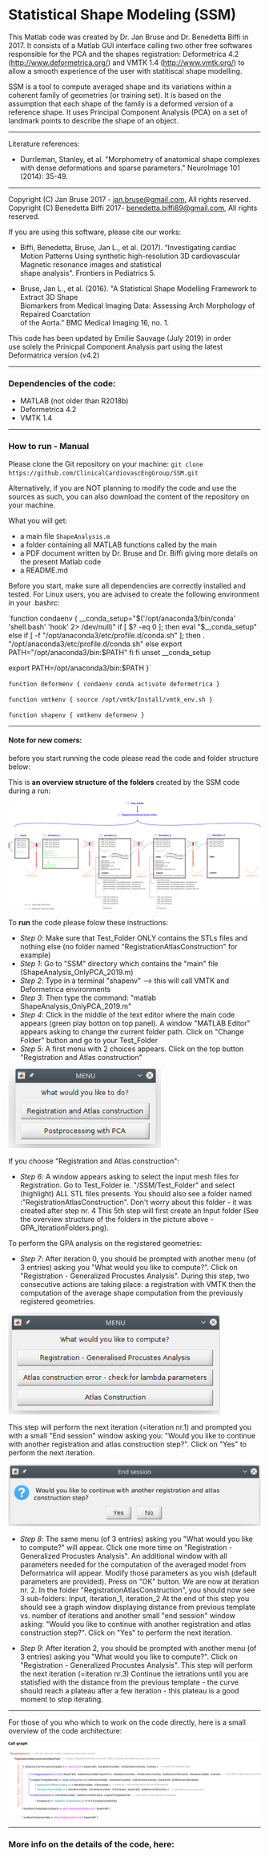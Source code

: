 # Statistical Shape Modeling (SSM)

This Matlab code was created by Dr. Jan Bruse and Dr. Benedetta Biffi in 2017. It consists of a Matlab GUI interface calling
two other free softwares responsible for the PCA and the shapes registration: Deformetrica 4.2 (http://www.deformetrica.org/) and VMTK 1.4 (http://www.vmtk.org/)
to allow a smooth experience of the user with statitiscal shape modelling. 

SSM is a tool to compute averaged shape and its variations within a coherent family of geometries (or training set). It is based on the assumption that each shape of the family is a deformed version of a reference shape. It uses Principal Component Analysis (PCA) on a set of landmark points to describe the shape of an object.

----------------------------------------------------------------------------------------
Literature references:

* Durrleman, Stanley, et al. "Morphometry of anatomical shape complexes with dense deformations and sparse parameters." NeuroImage 101 (2014): 35-49.

----------------------------------------------------------------------------------------

Copyright (C) Jan Bruse 2017 - jan.bruse@gmail.com, All rights reserved.                     
Copyright (C) Benedetta Biffi 2017- benedetta.biffi89@gmail.com, All rights reserved.        
                                                                                             
If you are using this software, please cite our works:                                      
                                                                                             
* Biffi, Benedetta, Bruse, Jan L., et al. (2017). “Investigating cardiac Motion Patterns Using 
synthetic high-resolution 3D cardiovascular Magnetic resonance images and statistical        
shape analysis". Frontiers in Pediatrics 5.                                                  
                                                                                             
* Bruse, Jan L., et al. (2016). "A Statistical Shape Modelling Framework to Extract 3D Shape   
Biomarkers from Medical Imaging Data: Assessing Arch Morphology of Repaired Coarctation      
of the Aorta." BMC Medical Imaging 16, no. 1.                                                
                                                                                             
This code has been updated by Emilie Sauvage (July 2019) in order                        
use solely the Prinicpal Component Analysis part using the latest Deformatrica version (v4.2)

----------------------------------------------------------------------------------------

### Dependencies of the code:

* MATLAB (not older than R2018b)
* Deformetrica 4.2
* VMTK 1.4


----------------------------------------------------------------------------------------
### How to run - Manual

Please clone the Git repository on your machine:
`git clone https://github.com/ClinicalCardiovascEngGroup/SSM.git`

Alternatively, if you are NOT planning to modify the code and use the sources as such, you can also download the content of the repository on your machine.

What you will get:
* a main file `ShapeAnalysis.m` 
* a folder containing all MATLAB functions called by the main
* a PDF document written by Dr. Bruse and Dr. Biffi giving more details on the present Matlab code
* a README.md 

Before you start, make sure all dependencies are correctly installed and tested.
For Linux users, you are advised to create the following environment in your .bashrc:

`function condaenv {
  __conda_setup="$('/opt/anaconda3/bin/conda' 'shell.bash' 'hook' 2> /dev/null)"
  if [ $? -eq 0 ]; then
      eval "$__conda_setup"
  else
      if [ -f "/opt/anaconda3/etc/profile.d/conda.sh" ]; then
          . "/opt/anaconda3/etc/profile.d/conda.sh"
      else
          export PATH="/opt/anaconda3/bin:$PATH"
      fi
  fi
  unset __conda_setup

  export PATH=/opt/anaconda3/bin:$PATH
}`

`function deformenv {
  condaenv
  conda activate deformetrica
}`

`function vmtkenv
{
  source /opt/vmtk/Install/vmtk_env.sh
}`


`function shapenv {
  vmtkenv
  deformenv
}`


**************
#### Note for new comers:
before you start running the code please read the code and folder structure below:

This is **an overview structure of the folders** created by the SSM code during a run:


![Folders architecture](https://github.com/ClinicalCardiovascEngGroup/SSM/blob/master/GPA_IterationFolders.png)

To **run** the code please folow these instructions:

* *Step 0*: Make sure that Test_Folder ONLY contains the STLs files and nothing else (no folder named "RegistrationAtlasConstruction" for example)
* *Step 1*: Go to "SSM" directory which contains the "main" file (ShapeAnalysis_OnlyPCA_2019.m)
* *Step 2*: Type in a terminal "shapenv" --> this will call VMTK and Deformetrica environments
* *Step 3*: Then type the command: "matlab ShapeAnalysis_OnlyPCA_2019.m"
* *Step 4*: Click in the middle of the text editor where the main code appears (green play botton on top panel). A window "MATLAB Editor" appears asking to change the current folder path. Click on "Change Folder" button and go to your Test_Folder
* *Step 5*: A first menu with 2 choices appears. Click on the top button "Registration and Atlas construction"

![Menu 1](https://github.com/ClinicalCardiovascEngGroup/SSM/blob/master/Screenshot_Menu1.png)

If you choose "Registration and Atlas construction":

* *Step 6*: A window appears asking to select the input mesh files for Registration. Go to Test_Folder ie. "/SSM/Test_Folder" and select (highlight) ALL STL files presents. You should also see a folder named :"RegistrationAtlasConstruction". Don't worry about this folder - it was created after step nr. 4
This 5th step will first create an Input folder (See the overview structure of the folders in the picture above  - GPA_IterationFolders.png).

To perform the GPA analysis on the registered geometries:
  
* *Step 7*: After iteration 0, you should be prompted with another menu (of 3 entries) asking you "What would you like to compute?". Click on "Registration - Generalized Procustes Analysis". During this step, two consecutive actions are taking place: a registration with VMTK then the computation of the average shape computation from the previously registered geometries.

![Menu 2](https://github.com/ClinicalCardiovascEngGroup/SSM/blob/master/Screenshot_Menu2.png)

This step will perform the next iteration (=iteration nr.1) and prompted you with a small "End session" window asking you: "Would you like to continue with another registration and atlas construction step?". Click on "Yes" to perform the next iteration.

![End Session 1](https://github.com/ClinicalCardiovascEngGroup/SSM/blob/master/Screenshot_EndSession1.png)

* *Step 8*: The same menu (of 3 entries) asking you "What would you like to compute?" will appear. Click one more time on "Registration - Generalized Procustes Analysis". An additional window with all parameters needed for the computation of the averaged model from Deformatrica will appear. Modify those parameters as you wish (default parameters are provided). Press on "OK" button. We are now at iteration nr. 2. In the folder "RegistrationAtlasConstruction", you should now see 3 sub-folders: Input, iteration_1, iteration_2
At the end of this step you should see a graph window displaying distance from previous template vs. number of iterations and another small "end session" window asking: "Would you like to continue with another registration and atlas construction step?". Click on "Yes" to perform the next iteration. 

* *Step 9*: After iteration 2, you should be prompted with another menu (of 3 entries) asking you "What would you like to compute?". Click on "Registration - Generalized Procustes Analysis". This step will perform the next iteration (=iteration nr.3) 
Continue the ietrations until you are statisfied with the distance from the previous template - the curve should reach a plateau after a few iteration - this plateau is a good moment to stop iterating.


**************

For those of you who which to work on the code directly, here is a small overview of the code architecture:

![Code Call Graph](https://github.com/ClinicalCardiovascEngGroup/SSM/blob/master/CodeArchitecture.png)

----------------------------------------------------------------------------------------
### More info on the details of the code, here:

